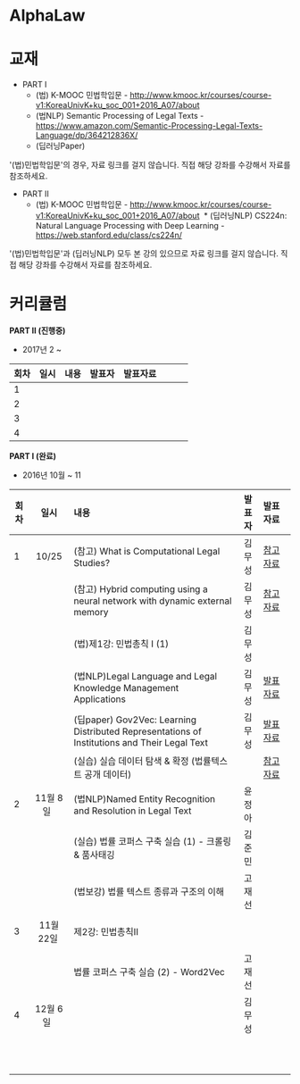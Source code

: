 # AlphaLaw

# 교재
* PART I
  * (법) K-MOOC 민법학입문 - http://www.kmooc.kr/courses/course-v1:KoreaUnivK+ku_soc_001+2016_A07/about
  * (법NLP) Semantic Processing of Legal Texts - https://www.amazon.com/Semantic-Processing-Legal-Texts-Language/dp/364212836X/
  * (딥러닝Paper)

'(법)민법학입문'의 경우, 자료 링크를 걸지 않습니다. 직접 해당 강좌를 수강해서 자료를 참조하세요. 

* PART II
  * (법) K-MOOC 민법학입문 - http://www.kmooc.kr/courses/course-v1:KoreaUnivK+ku_soc_001+2016_A07/about
  * (딥러닝NLP) CS224n: Natural Language Processing with Deep Learning - https://web.stanford.edu/class/cs224n/

'(법)민법학입문'과 (딥러닝NLP) 모두 본 강의 있으므로 자료 링크를 걸지 않습니다. 직접 해당 강좌를 수강해서 자료를 참조하세요. 

# 커리큘럼

<b>PART II (진행중)</b>
* 2017년  2 ~    

| 회차  | 일시   | 내용                                  | 발표자  |              발표자료                    |
| ----- |:------:| :-------------------------------------|:-------:|:---------------------------------------- |
| 1 |    |  |  |                           |
| 2 |    |  |  |                           |
| 3 |    |  |  |                           |
| 4 |    |  |  |                           |

<b>PART I (완료)</b>

* 2016년 10월 ~  11  

| 회차  | 일시   | 내용                                  | 발표자  |              발표자료                    |
| ----- |:------:| :-------------------------------------|:-------:|:---------------------------------------- |
| 1 |  10/25  | (참고) What is Computational Legal Studies?  | 김무성  | [참고자료](http://www.slideshare.net/Danielkatz/what-is-computational-legal-studies-presentation-university-of-houston-workshop-on-law-computation)                              |
|   |        | (참고) Hybrid computing using a neural network with dynamic external memory | 김무성 | [참고자료](http://nbviewer.jupyter.org/github/psygrammer/hai/blob/master/part1/deepmind/DNC/Hybrid_computing_using_a_neural_network_with_dynamic_external_memory.ipynb) |
|   |        | (법)제1강: 민법총칙 Ⅰ (1) | 김무성 |                                |
|   |        | (법NLP)Legal Language and Legal Knowledge Management Applications | 김무성  | [발표자료](http://nbviewer.jupyter.org/github/psygement/AlphaLaw/blob/master/part1/lawNLP/ch01/Legal_Language_and_Legal_Knowledge_Management_Applications.ipynb)  |
|   |        | (딥paper) Gov2Vec: Learning Distributed Representations of Institutions and Their Legal Text | 김무성 | [발표자료]()|
|   |        | (실습) 실습 데이터 탐색 & 확정 (법률텍스트 공개 데이터) |  | [참고자료](http://nbviewer.jupyter.org/github/psygement/AlphaLaw/blob/master/part1/deep-paper/Gov2Vec/Gov2Vec-Learning_Distributed_Representations_of_Institutions_and_Their_Legal_Text.ipynb) |
| 2 | 11월 8일   | (법NLP)Named Entity Recognition and Resolution in Legal Text | 윤정아 |                   |
|   |    | (실습) 법률 코퍼스 구축 실습 (1) - 크롤링 & 품사태깅  | 김준민  |   | 
|   |    | (법보강) 법률 텍스트 종류과 구조의 이해 | 고재선 |          |
| 3 | 11월 22일   | 제2강: 민법총칙Ⅱ |  |                           |
|   |    | 법률 코퍼스 구축 실습 (2) - Word2Vec | 고재선 |                           |
| 4 | 12월 6일   |  | 김무성  |                           |
|  |    |  |  |                           |

